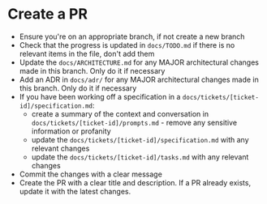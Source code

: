 # Create a PR

- Ensure you're on an appropriate branch, if not create a new branch
- Check that the progress is updated in `docs/TODO.md` if there is no relevant items in the file, don't add them
- Update the `docs/ARCHITECTURE.md` for any MAJOR architectural changes made in this branch. Only do it if necessary
- Add an ADR in `docs/adr/` for any MAJOR architectural changes made in this branch. Only do it if necessary
- If you have been working off a specification in a `docs/tickets/[ticket-id]/specification.md`:
    - create a summary of the context and conversation in `docs/tickets/[ticket-id]/prompts.md` - remove any sensitive information or profanity
    - update the `docs/tickets/[ticket-id]/specification.md` with any relevant changes
    - update the `docs/tickets/[ticket-id]/tasks.md` with any relevant changes
- Commit the changes with a clear message
- Create the PR with a clear title and description. If a PR already exists, update it with the latest changes.
